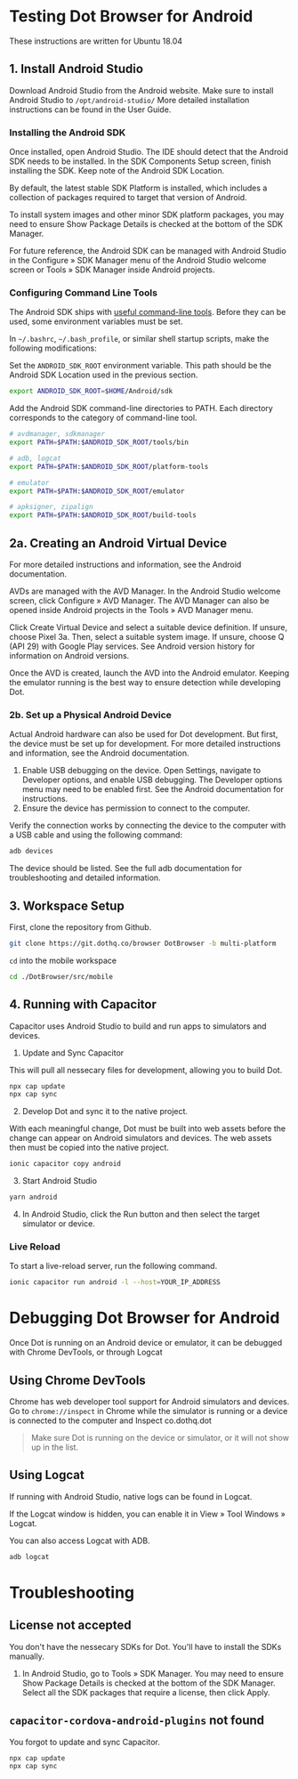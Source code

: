 # Testing Dot Browser for Android
These instructions are written for Ubuntu 18.04

## 1. Install Android Studio

Download Android Studio from the Android website. Make sure to install Android Studio to ``/opt/android-studio/`` More detailed installation instructions can be found in the User Guide.

### Installing the Android SDK

Once installed, open Android Studio. The IDE should detect that the Android SDK needs to be installed. In the SDK Components Setup screen, finish installing the SDK. Keep note of the Android SDK Location.

By default, the latest stable SDK Platform is installed, which includes a collection of packages required to target that version of Android.

To install system images and other minor SDK platform packages, you may need to ensure Show Package Details is checked at the bottom of the SDK Manager.

For future reference, the Android SDK can be managed with Android Studio in the Configure » SDK Manager menu of the Android Studio welcome screen or Tools » SDK Manager inside Android projects.

### Configuring Command Line Tools

The Android SDK ships with [useful command-line tools](https://developer.android.com/studio/command-line/). Before they can be used, some environment variables must be set.

In ``~/.bashrc``, ``~/.bash_profile``, or similar shell startup scripts, make the following modifications:

Set the ``ANDROID_SDK_ROOT`` environment variable. This path should be the Android SDK Location used in the previous section.

```bash
export ANDROID_SDK_ROOT=$HOME/Android/sdk
```

Add the Android SDK command-line directories to PATH. Each directory corresponds to the category of command-line tool.

```bash
# avdmanager, sdkmanager
export PATH=$PATH:$ANDROID_SDK_ROOT/tools/bin

# adb, logcat
export PATH=$PATH:$ANDROID_SDK_ROOT/platform-tools

# emulator
export PATH=$PATH:$ANDROID_SDK_ROOT/emulator

# apksigner, zipalign
export PATH=$PATH:$ANDROID_SDK_ROOT/build-tools
```

## 2a. Creating an Android Virtual Device

For more detailed instructions and information, see the Android documentation.

AVDs are managed with the AVD Manager. In the Android Studio welcome screen, click Configure » AVD Manager. The AVD Manager can also be opened inside Android projects in the Tools » AVD Manager menu.

Click Create Virtual Device and select a suitable device definition. If unsure, choose Pixel 3a. Then, select a suitable system image. If unsure, choose Q (API 29) with Google Play services. See Android version history for information on Android versions.

Once the AVD is created, launch the AVD into the Android emulator. Keeping the emulator running is the best way to ensure detection while developing Dot.

### 2b. Set up a Physical Android Device

Actual Android hardware can also be used for Dot development. But first, the device must be set up for development. For more detailed instructions and information, see the Android documentation.

1. Enable USB debugging on the device. Open Settings, navigate to Developer options, and enable USB debugging. The Developer options menu may need to be enabled first. See the Android documentation for instructions.
1. Ensure the device has permission to connect to the computer.

Verify the connection works by connecting the device to the computer with a USB cable and using the following command:

```bash
adb devices
```

The device should be listed. See the full adb documentation for troubleshooting and detailed information.

## 3. Workspace Setup

First, clone the repository from Github.

```bash
git clone https://git.dothq.co/browser DotBrowser -b multi-platform
```

``cd`` into the mobile workspace

```bash
cd ./DotBrowser/src/mobile
```

## 4. Running with Capacitor

Capacitor uses Android Studio to build and run apps to simulators and devices.

1. Update and Sync Capacitor

This will pull all nessecary files for development, allowing you to build Dot.

```bash
npx cap update
npx cap sync
```

2. Develop Dot and sync it to the native project.

With each meaningful change, Dot must be built into web assets before the change can appear on Android simulators and devices. The web assets then must be copied into the native project.

```bash
ionic capacitor copy android
```

3. Start Android Studio

```bash
yarn android
```

4. In Android Studio, click the Run button and then select the target simulator or device.

### Live Reload
To start a live-reload server, run the following command.

```bash
ionic capacitor run android -l --host=YOUR_IP_ADDRESS
```

# Debugging Dot Browser for Android

Once Dot is running on an Android device or emulator, it can be debugged with Chrome DevTools, or through Logcat

## Using Chrome DevTools

Chrome has web developer tool support for Android simulators and devices. Go to ``chrome://inspect`` in Chrome while the simulator is running or a device is connected to the computer and Inspect co.dothq.dot

> Make sure Dot is running on the device or simulator, or it will not show up in the list.

## Using Logcat

If running with Android Studio, native logs can be found in Logcat.

If the Logcat window is hidden, you can enable it in View » Tool Windows » Logcat.

You can also access Logcat with ADB.

```bash
adb logcat
```

# Troubleshooting

## License not accepted

You don't have the nessecary SDKs for Dot. You'll have to install the SDKs manually.

1. In Android Studio, go to Tools » SDK Manager. You may need to ensure Show Package Details is checked at the bottom of the SDK Manager. Select all the SDK packages that require a license, then click Apply.

## ``capacitor-cordova-android-plugins`` not found

You forgot to update and sync Capacitor.

```bash
npx cap update
npx cap sync
```
